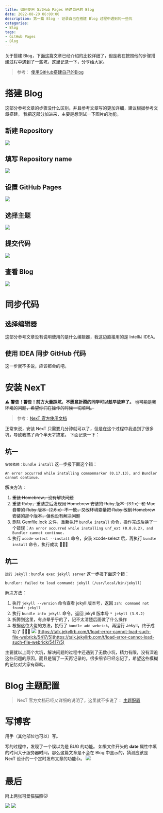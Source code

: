 ```yaml
---
title: 如何使用 GitHub Pages 搭建自己的 Blog
date: 2022-08-20 06:00:00
description: 第一篇 Blog - 记录自己在搭建 Blog 过程中遇到的一些坑
categories:
- Blog
tags:
- GitHub Pages
- Blog
---
```


关于搭建 Blog，下面这篇文章已经介绍的比较详细了，但是我在按照他的步骤搭建过程中遇到了一些坑，这里记录一下，分享给大家。

> 参考：
[使用GitHub搭建自己的Blog](https://zander2014.github.io/blog/2020/07/05/使用GitHub搭建自己的Blog/)

# 搭建 Blog

这部分参考文章的步骤没什么区别，并且参考文章写的更加详细，建议根据参考文章搭建。
我把这部分加进来，主要是想测试一下图片的功能。

## 新建 Repository

![](https://github.com/GoneGo1ng/gonego1ng.github.io/blob/main/_posts/images/2022-08-20/截屏2022-08-19%2015.08.56.png?raw=true)

## 填写 Repository name

![](https://github.com/GoneGo1ng/gonego1ng.github.io/blob/main/_posts/images/2022-08-20/截屏2022-08-19%2015.11.23.png?raw=true)

## 设置 GitHub Pages

![](https://github.com/GoneGo1ng/gonego1ng.github.io/blob/main/_posts/images/2022-08-20/截屏2022-08-19%2015.12.59.png?raw=true)

## 选择主题

![](https://github.com/GoneGo1ng/gonego1ng.github.io/blob/main/_posts/images/2022-08-20/截屏2022-08-19%2015.14.46.png?raw=true)

## 提交代码

![](https://github.com/GoneGo1ng/gonego1ng.github.io/blob/main/_posts/images/2022-08-20/截屏2022-08-19%2015.15.55.png?raw=true)

## 查看 Blog

![](https://github.com/GoneGo1ng/gonego1ng.github.io/blob/main/_posts/images/2022-08-20/截屏2022-08-19%2015.16.50.png?raw=true)

# 同步代码

## 选择编辑器

这部分参考文章没有说明使用的是什么编辑器，我这边直接用的是 IntelliJ IDEA。

## 使用 IDEA 同步 GitHub 代码

这一步就不多说，应该都会的吧。

# 安装 NexT

⚠️ **警告！警告！前方大量踩坑，不愿意折腾的同学可以趁早放弃了。**
~~也可能是我环境的问题，希望你们在操作的时候一切顺利。~~

> 参考：[NexT 官方使用文档](http://theme-next.simpleyyt.com/getting-started.html#install-next-theme)

正常来说，安装 NexT 只需要几分钟就可以了，但是在这个过程中我遇到了很多坑，导致我搞了两个半天才搞定。
下面记录一下：

## 坑一

`安装依赖：bundle install` 这一步报下面这个错：

```
An error occurred while installing commonmarker (0.17.13), and Bundler cannot continue.
```

解决方法：
1. ~~重装 Homebrew，没有解决问题~~
2. ~~重装 Ruby，重装之后发现用 Homebrew 安装的 Ruby 版本（3.1.x）和 Mac 自带的 Ruby 版本（2.6.x）不一致，又改环境变量把 Ruby 改到 Homebrew 安装的那个版本，但也没有解决问题~~
3. 删除 Gemfile.lock 文件，重新执行 `bundle install` 命令，操作完成后换了一个错误：`An error occurred while installing unf_ext (0.0.8.2), and Bundler cannot continue.`
4. 执行 `xcode-select --install` 命令，安装 xcode-select 后，再执行 `bundle install` 命令，执行成功 🎉🎉🎉

## 坑二 

`运行 Jekyll：bundle exec jekyll server` 这一步报下面这个错：

```
bundler: failed to load command: jekyll (/usr/local/bin/jekyll)
```

解决方法：
1. 执行 `jekyll --version` 命令查看 jekyll 版本号，返回 `zsh: command not found: jekyll`
2. 执行 `bundle info jekyll` 命令，返回 jekyll 版本号 `* jekyll (3.9.2)`
3. 折腾到这里，有点晕乎乎的了，记不太清楚后面做了什么操作
4. 根据这位大佬的方法，执行了 `bundle add webrick`，再运行 Jekyll，终于成功了 🎉🎉🎉
![](https://github.com/GoneGo1ng/gonego1ng.github.io/blob/main/_posts/images/2022-08-20/截屏2022-08-20%2013.52.56.png?raw=true)
[https://talk.jekyllrb.com/t/load-error-cannot-load-such-file-webrick/5417/5](https://talk.jekyllrb.com/t/load-error-cannot-load-such-file-webrick/5417/5)
   
主要就以上两个大坑，解决问题的过程中还遇到了无数小坑，精力有限，没有深追这些问题的原因，而且是隔了一天再记录的，很多细节已经忘记了，希望这些模糊的记忆对大家有帮助。

# Blog 主题配置

> NexT 官方文档已经又详细的说明了，这里就不多说了：
[主题配置](http://theme-next.simpleyyt.com/theme-settings.html)

# 写博客

用手（其他部位也可以）写。

写的过程中，发现了一个误以为是 BUG 的功能。
如果文件开头的 **date** 属性中填的时间大于服务器时间，那么这篇文章是不会在 Blog 中显示的，猜测应该是 NexT 设计的一个定时发布文章的功能👍。
![](https://github.com/GoneGo1ng/gonego1ng.github.io/blob/main/_posts/images/2022-08-20/截屏2022-08-20%2014.13.23.png?raw=true)

# 最后

附上两张可爱猫猫照🐱

![](https://github.com/GoneGo1ng/gonego1ng.github.io/blob/main/_posts/images/2022-08-20/IMG_2051.jpeg?raw=true)
![](https://github.com/GoneGo1ng/gonego1ng.github.io/blob/main/_posts/images/2022-08-20/IMG_2169.JPG?raw=true)
